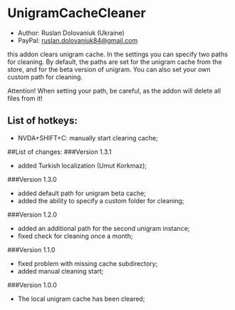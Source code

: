 # UnigramCacheCleaner

* Author: Ruslan Dolovaniuk (Ukraine)
* PayPal: ruslan.dolovaniuk84@gmail.com

this addon clears unigram cache.
In the settings you can specify two paths for cleaning.
By default, the paths are set for the unigram cache from the store, and for the beta version of unigram.
You can also set your own custom path for cleaning.

Attention!
When setting your path, be careful, as the addon will delete all files from it!

## List of hotkeys:
* NVDA+SHIFT+C: manually start clearing cache;

##List of changes:
###Version 1.3.1
* added Turkish localization (Umut Korkmaz);

###Version 1.3.0
* added default path for unigram beta cache;
* added the ability to specify a custom folder for cleaning;

###Version 1.2.0
* added an additional path for the second unigram instance;
* fixed check for cleaning once a month;

###Version 1.1.0
* fixed problem with missing cache subdirectory;
* added manual cleaning start;

###Version 1.0.0
* The local unigram cache has been cleared;
